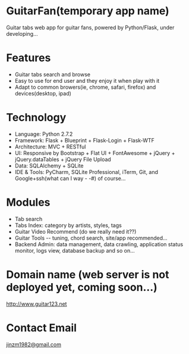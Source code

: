 GuitarFan(temporary app name)
===

Guitar tabs web app for guitar fans, powered by Python/Flask, under developing...

# Features
* Guitar tabs search and browse
* Easy to use for end user and they enjoy it when play with it
* Adapt to common browers(ie, chrome, safari, firefox) and devices(desktop, ipad)

# Technology
* Language: Python 2.7.2
* Framework: Flask + Blueprint + Flask-Login + Flask-WTF
* Architecture: MVC + RESTful
* UI: Responsive by Bootstrap + Flat UI + FontAwesome + jQuery + jQuery.dataTables + jQuery File Upload
* Data: SQLAlchemy + SQLite
* IDE & Tools: PyCharm, SQLite Professional, iTerm, Git, and Google+ssh(what can I way - -#) of course...

# Modules
* Tab search
* Tabs Index: category by artists, styles, tags
* Guitar Video Recommend (do we really need it??)
* Guitar Tools -- tuning, chord search, site/app recommended...
* Backend Admin: data management, data crawling, application status monitor, logs view, database backup and so on...

# Domain name (web server is not deployed yet, coming soon...)
http://www.guitar123.net

# Contact Email
jinzm1982@gmail.com
